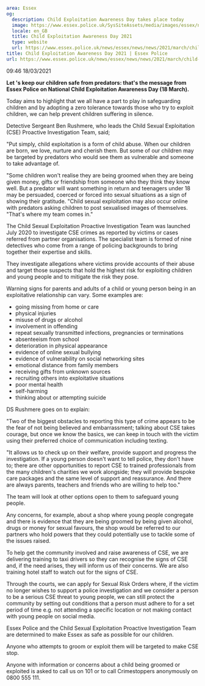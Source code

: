 ```yaml
area: Essex
og:
  description: Child Exploitation Awareness Day takes place today
  image: https://www.essex.police.uk/SysSiteAssets/media/images/essex/news/news/2021/03-march/stop-cse-awareness-day-2021-logo---red-bg-002.jpg?crop=(25,0,975,500)&amp;w=600&amp;h=300&amp;scale=both
  locale: en_GB
  title: Child Exploitation Awareness Day 2021
  type: website
  url: https://www.essex.police.uk/news/essex/news/news/2021/march/child-exploitation-awareness-day-2021/
title: Child Exploitation Awareness Day 2021 | Essex Police
url: https://www.essex.police.uk/news/essex/news/news/2021/march/child-exploitation-awareness-day-2021/
```

09:46 18/03/2021

**Let 's keep our children safe from predators: that's the message from Essex Police on National Child Exploitation Awareness Day (18 March).**

Today aims to highlight that we all have a part to play in safeguarding children and by adopting a zero tolerance towards those who try to exploit children, we can help prevent children suffering in silence.

Detective Sergeant Ben Rushmere, who leads the Child Sexual Exploitation (CSE) Proactive Investigation Team, said;

"Put simply, child exploitation is a form of child abuse. When our children are born, we love, nurture and cherish them. But some of our children may be targeted by predators who would see them as vulnerable and someone to take advantage of.

"Some children won't realise they are being groomed when they are being given money, gifts or friendship from someone who they think they know well. But a predator will want something in return and teenagers under 18 may be persuaded, coerced or forced into sexual situations as a sign of showing their gratitude.
"Child sexual exploitation may also occur online with predators asking children to post sexualised images of themselves.
"That's where my team comes in."

The Child Sexual Exploitation Proactive Investigation Team was launched July 2020 to investigate CSE crimes as reported by victims or cases referred from partner organisations. The specialist team is formed of nine detectives who come from a range of policing backgrounds to bring together their expertise and skills.

They investigate allegations where victims provide accounts of their abuse and target those suspects that hold the highest risk for exploiting children and young people and to mitigate the risk they pose.

Warning signs for parents and adults of a child or young person being in an exploitative relationship can vary. Some examples are:

 * going missing from home or care
 * physical injuries
 * misuse of drugs or alcohol
 * involvement in offending
 * repeat sexually transmitted infections, pregnancies or terminations
 * absenteeism from school
 * deterioration in physical appearance
 * evidence of online sexual bullying
 * evidence of vulnerability on social networking sites
 * emotional distance from family members
 * receiving gifts from unknown sources
 * recruiting others into exploitative situations
 * poor mental health
 * self-harming
 * thinking about or attempting suicide

DS Rushmere goes on to explain:

"Two of the biggest obstacles to reporting this type of crime appears to be the fear of not being believed and embarrassment; talking about CSE takes courage, but once we know the basics, we can keep in touch with the victim using their preferred choice of communication including texting.

"It allows us to check up on their welfare, provide support and progress the investigation. If a young person doesn't want to tell police, they don't have to; there are other opportunities to report CSE to trained professionals from the many children's charities we work alongside; they will provide bespoke care packages and the same level of support and reassurance. And there are always parents, teachers and friends who are willing to help too."

The team will look at other options open to them to safeguard young people.

Any concerns, for example, about a shop where young people congregate and there is evidence that they are being groomed by being given alcohol, drugs or money for sexual favours, the shop would be referred to our partners who hold powers that they could potentially use to tackle some of the issues raised.

To help get the community involved and raise awareness of CSE, we are delivering training to taxi drivers so they can recognise the signs of CSE and, if the need arises, they will inform us of their concerns. We are also training hotel staff to watch out for the signs of CSE.

Through the courts, we can apply for Sexual Risk Orders where, if the victim no longer wishes to support a police investigation and we consider a person to be a serious CSE threat to young people, we can still protect the community by setting out conditions that a person must adhere to for a set period of time e.g. not attending a specific location or not making contact with young people on social media.

Essex Police and the Child Sexual Exploitation Proactive Investigation Team are determined to make Essex as safe as possible for our children.

Anyone who attempts to groom or exploit them will be targeted to make CSE stop.

Anyone with information or concerns about a child being groomed or exploited is asked to call us on 101 or to call Crimestoppers anonymously on 0800 555 111.
